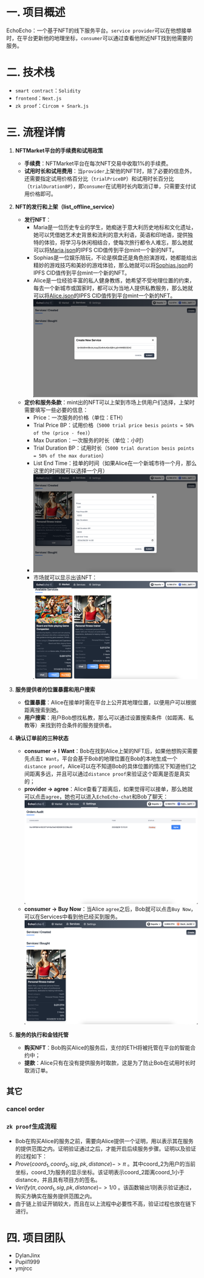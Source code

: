 # 一. 项目概述
EchoEcho：一个基于NFT的线下服务平台。`service provider`可以在他想接单时，在平台更新他的地理坐标，`consumer`可以通过查看他附近NFT找到他需要的服务。

# 二. 技术栈
- `smart contract`：`Solidity`
- `frontend`：`Next.js`
- `zk proof`：`Circom + Snark.js`

# 三. 流程详情
1. **NFTMarket平台的手续费和试用政策**
    - **手续费**：NFTMarket平台在每次NFT交易中收取1%的手续费。
    - **试用时长和试用费用**：当`provider`上架他的NFT时，除了必要的信息外，还需要指定试用价格百分比（`trialPriceBP`）和试用时长百分比（`trialDurationBP`），即`consumer`在试用时长内取消订单，只需要支付试用价格即可。

2. **NFT的发行和上架（list_offline_service）**
    - **发行NFT**：
        - Maria是一位历史专业的学生，她痴迷于意大利历史地标和文化遗址，她可以凭借她艺术史背景和流利的意大利语，英语和印地语，提供独特的体验，将学习与休闲相结合，使每次旅行都令人难忘，那么她就可以将[Maria.json](https://github.com/TheEchoEcho/EchoEcho_contract/blob/main/IPFS_files/jsons/Maria_cultural_tour_guide.json)的IPFS CID值传到平台mint一个新的NFT。
        - Sophias是一位娱乐陪玩，不论是棋盘还是角色扮演游戏，她都能给出精妙的游戏技巧和美妙的游戏体验，那么她就可以将[Sophias.json](https://github.com/TheEchoEcho/EchoEcho_contract/blob/main/IPFS_files/jsons/Sophia_board&role-playing_game_companion.json)的IPFS CID值传到平台mint一个新的NFT。
        - Alice是一位经验丰富的私人健身教练，她希望不受地理位置的约束，每去一个新城市或国家时，都可以为当地人提供私教服务，那么她就可以将[Alice.json](https://github.com/TheEchoEcho/EchoEcho_contract/blob/main/IPFS_files/jsons/Alice_personal_fitness_trainer.json)的IPFS CID值传到平台mint一个新的NFT。![alice_mint_nft1](./imgs/alice_mint_nft1.png)
    - **定价和服务条款**：mint出的NFT可以上架到市场上供用户们选择，上架时需要填写一些必要的信息：
        - Price：一次服务的价格（单位：ETH）
        - Trial Price BP：试用价格（`5000 trial price besis points = 50% of the (price - fee)`）
        - Max Duration：一次服务的时长（单位：小时）
        - Trial Duration BP：试用时长（`5000 trial duration besis points = 50% of the max duration`）
        - List End Time：挂单的时间（如果Alice在一个新城市待一个月，那么这里的时间就可以选择一个月）
        - ![alice_list_service](./imgs/alice_list_service.png)
        - 市场就可以显示出该NFT：![market_list](./imgs/market_list.png)

3. **服务提供者的位置暴露和用户搜索**
    - **位置暴露**：Alice在接单时需在平台上公开其地理位置，以便用户可以根据距离搜索到她。
    - **用户搜索**：用户Bob想找私教，那么可以通过设置搜索条件（如距离、私教等）来找到符合条件的服务提供者。

4. **确认订单前的三种状态**
    - **consumer -> I Want**：Bob在找到Alice上架的NFT后，如果他想购买需要先点击`I Want`，平台会基于Bob的地理位置在Bob的本地生成一个`distance proof`，Alice可以在不知道Bob的具体位置的情况下知道他们之间距离多远，并且可以通过`distance proof`来验证这个距离是否是真实的；
    - **provider -> agree**：Alice查看了距离后，如果觉得可以接单，那么她就可以点击`agree`，她也可以进入`EchoEcho-chat`和Bob了聊天：![alice_agree](./imgs/alice_agree.png)
    - **consumer -> Buy Now**：当Alice `agree`之后，Bob就可以点击`Buy Now`，可以在Services中看到他已经买到服务。![bob_buy](./imgs/bob_buy.png)

5. **服务的执行和金钱托管**
    - **购买NFT**：Bob购买Alice的服务后，支付的ETH将被托管在平台的智能合约中；
    - **提款**：Alice只有在没有提供服务时取款，这是为了防止Bob在试用时长时取消订单。

## 其它
### cancel order

### `zk proof`生成流程
- Bob在购买Alice的服务之前，需要向Alice提供一个证明，用以表示其在服务的提供范围之内。证明验证通过之后，才能开启后续服务步骤。证明以及验证的过程如下：
- $Prove(coord_1, coord_2, sig, pk, distance) -> \pi$ 。其中coord_2为用户的当前坐标，coord_1为服务的显示坐标。该证明表示coord_2距离coord_1小于distance，并且具有项目方的签名。
- $Verify(\pi, coord_1, sig, pk, distance) -> 1/0$ 。该函数输出1则表示验证通过，购买方确实在服务提供范围之内。
- 由于链上验证开销较大，而且在以上流程中必要性不高，验证过程也放在链下进行。



# 四. 项目团队
- DylanJinx
- Pupil1999
- ymjrcc



























